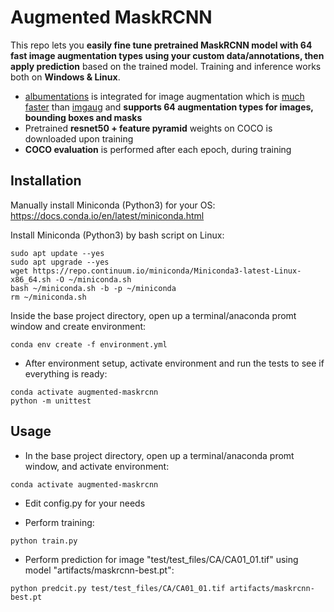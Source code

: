 # Augmented MaskRCNN
This repo lets you **easily fine tune pretrained MaskRCNN model with 64 fast image augmentation types using your custom data/annotations, then apply prediction** based on the trained model. Training and inference works both on **Windows & Linux**.
- [albumentations](https://github.com/albumentations-team/albumentations) is integrated for image augmentation which is [much faster](https://github.com/albumentations-team/albumentations#benchmarking-results) than [imgaug](https://github.com/aleju/imgaug) and **supports 64 augmentation types for images, bounding boxes and masks**
- Pretrained **resnet50 + feature pyramid** weights on COCO is downloaded upon training
- **COCO evaluation** is performed after each epoch, during training

## Installation
Manually install Miniconda (Python3) for your OS:
https://docs.conda.io/en/latest/miniconda.html

Install Miniconda (Python3) by bash script on Linux:
```console
sudo apt update --yes
sudo apt upgrade --yes
wget https://repo.continuum.io/miniconda/Miniconda3-latest-Linux-x86_64.sh -O ~/miniconda.sh
bash ~/miniconda.sh -b -p ~/miniconda 
rm ~/miniconda.sh
```

Inside the base project directory, open up a terminal/anaconda promt window and create environment:
```console
conda env create -f environment.yml
```

- After environment setup, activate environment and run the tests to see if everything is ready:
```console
conda activate augmented-maskrcnn
python -m unittest
```

## Usage
- In the base project directory, open up a terminal/anaconda promt window, and activate environment:
```console
conda activate augmented-maskrcnn
```

- Edit config.py for your needs

- Perform training:
```console
python train.py
```

- Perform prediction for image "test/test_files/CA/CA01_01.tif" using model "artifacts/maskrcnn-best.pt":
```console
python predcit.py test/test_files/CA/CA01_01.tif artifacts/maskrcnn-best.pt
```
